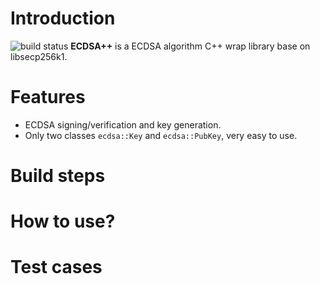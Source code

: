 # Introduction

![build status](https://travis-ci.org/gladosconn/ecdsa_cxx.svg?branch=master)
**ECDSA++** is a ECDSA algorithm C++ wrap library base on libsecp256k1.

# Features

* ECDSA signing/verification and key generation.
* Only two classes `ecdsa::Key` and `ecdsa::PubKey`, very easy to use.

# Build steps

# How to use?

# Test cases

